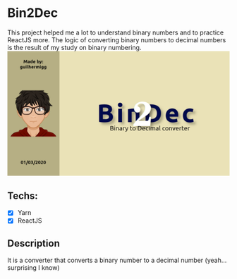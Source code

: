 # Bin2Dec
This project helped me a lot to understand binary numbers and to practice ReactJS more. The logic of converting binary numbers to decimal numbers is the result of my study on binary numbering.
![](/bin2dec-apresentation.png)

## Techs:
- [x] Yarn
- [x] ReactJS

## Description
It is a converter that converts a binary number to a decimal number (yeah... surprising I know)
